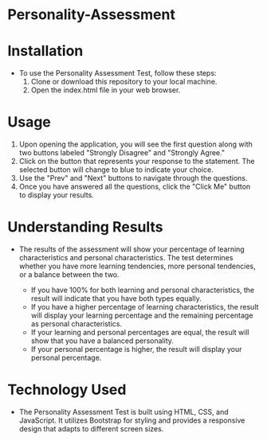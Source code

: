 # Personality-Assessment

# Installation
- To use the Personality Assessment Test, follow these steps:
  1. Clone or download this repository to your local machine.
  2. Open the index.html file in your web browser.

# Usage
  1. Upon opening the application, you will see the first question along with two buttons labeled "Strongly Disagree" and "Strongly Agree."
  2. Click on the button that represents your response to the statement. The selected button will change to blue to indicate your choice.
  3. Use the "Prev" and "Next" buttons to navigate through the questions.
  4. Once you have answered all the questions, click the "Click Me" button to display your results.

# Understanding Results

- The results of the assessment will show your percentage of learning characteristics and personal characteristics. The test determines whether you have more learning tendencies, more personal tendencies, or a balance between the two.

  - If you have 100% for both learning and personal characteristics, the result will indicate that you have both types equally.
  - If you have a higher percentage of learning characteristics, the result will display your learning percentage and the remaining percentage as personal characteristics.
  - If your learning and personal percentages are equal, the result will show that you have a balanced personality.
  - If your personal percentage is higher, the result will display your personal percentage.
    
# Technology Used
  - The Personality Assessment Test is built using HTML, CSS, and JavaScript. It utilizes Bootstrap for styling and provides a responsive design that adapts to different screen sizes.
